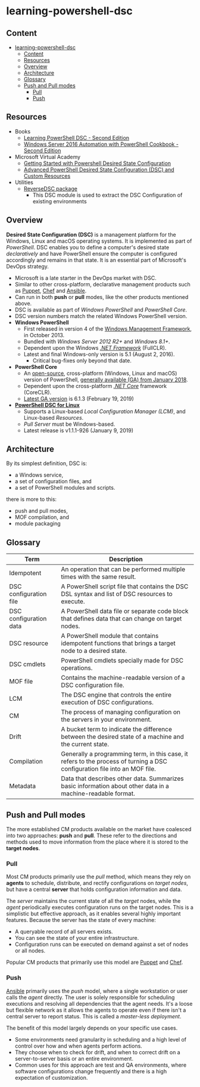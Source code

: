 # learning-powershell-dsc

## Content

- [learning-powershell-dsc](#learning-powershell-dsc)
  - [Content](#content)
  - [Resources](#resources)
  - [Overview](#overview)
  - [Architecture](#architecture)
  - [Glossary](#glossary)
  - [Push and Pull modes](#push-and-pull-modes)
    - [Pull](#pull)
    - [Push](#push)
  
## Resources

- Books
  - [Learning PowerShell DSC - Second Edition][2]
  - [Windows Server 2016 Automation with PowerShell Cookbook - Second Edition][3]
- Microsoft Virtual Academy
  - [Getting Started with Powershell Desired State Configuration][1]
  - [Advanced PowerShell Desired State Configuration (DSC) and Custom Resources][16]
- Utilities
  - [ReverseDSC package][15]
    - This DSC module is used to extract the DSC Configuration of existing environments

## Overview

**Desired State Configuration (DSC)** is a management platform for the Windows, Linux and macOS operating systems.
It is implemented as part of *PowerShell*. DSC enables you to define a computer's desired
state *declaratively* and have PowerShell ensure the computer is configured accordingly and
remains in that state. It is an essential part of Microsoft's DevOps strategy.

- Microsoft is a late starter in the DevOps market with DSC.
- Similar to other cross-platform, declarative management products such as [Puppet][4], [Chef][5] and [Ansible][6].
- Can run in both **push** or **pull** modes, like the other products mentioned above.
- DSC is available as part of *Windows PowerShell* and *PowerShell Core*.
- DSC version numbers match the related Windows PowerShell version.
- **Windows PowerShell**
  - First released in version 4 of the [Windows Management Framework][7], in October 2013.
  - Bundled with *Windows Server 2012 R2+* and *Windows 8.1+*.
  - Dependent upon the Windows [*.NET Framework*][11] (FullCLR).
  - Latest and final Windows-only version is 5.1 (August 2, 2016). 
    - Critical bug-fixes only beyond that date.
- **PowerShell Core** 
  - An [open-source][8], cross-platform (Windows, Linux and macOS) version of PowerShell, [generally available (GA) from January 2018][10].
  - Dependent upon the cross-platform [*.NET Core*][12] framework (CoreCLR).
  - [Latest GA version][13] is 6.1.3 (February 19, 2019)
- [**PowerShell DSC for Linux**][14]
  - Supports a Linux-based *Local Configuration Manager (LCM)*, and Linux-based *Resources*.
  - *Pull Server* must be Windows-based.
  - Latest release is v1.1.1-926 (January 9, 2019)

## Architecture

By its simplest definition, DSC is:
-  a Windows service, 
-  a set of configuration files, and 
-  a set of PowerShell modules and scripts. 

there is more to this: 
- push and pull modes, 
- MOF compilation, and 
- module packaging

## Glossary 

| Term                   | Description                                                                                                                |
| ---------------------- | -------------------------------------------------------------------------------------------------------------------------- |
| Idempotent             | An operation that can be performed multiple times with the same result.                                                    |
| DSC configuration file | A PowerShell script file that contains the DSC DSL syntax and list of DSC resources to execute.                            |
| DSC configuration data | A PowerShell data file or separate code block that defines data that can change on target nodes.                           |
| DSC resource           | A PowerShell module that contains idempotent functions that brings a target node to a desired state.                       |
| DSC cmdlets            | PowerShell cmdlets specially made for DSC operations.                                                                      |
| MOF file               | Contains the machine-readable version of a DSC configuration file.                                                         |
| LCM                    | The DSC engine that controls the entire execution of DSC configurations.                                                   |
| CM                     | The process of managing configuration on the servers in your environment.                                                  |
| Drift                  | A bucket term to indicate the difference between the desired state of a machine and the current state.                     |
| Compilation            | Generally a programming term, in this case, it refers to the process of turning a DSC configuration file into an MOF file. |
| Metadata               | Data that describes other data. Summarizes basic information about other data in a machine-readable format.                |

## Push and Pull modes

The more established CM products available on the market have coalesced into two approaches: **push** and **pull**. These refer to the directions and methods used to move information from the place where it is stored to the **target nodes**.

### Pull

Most CM products primarily use the *pull* method, which means they rely on **agents** to schedule, distribute, and rectify configurations on *target nodes*,  but have a central **server** that holds configuration information and data. 

The *server* maintains the current state of all the *target* nodes, while the *agent* periodically executes configuration runs on the target nodes. This is a simplistic but effective approach, as it enables several highly important features. Because the server has the state of every machine:
- A queryable record of all servers exists.
- You can see the state of your entire infrastructure.
- Configuration runs can be executed on demand against a set of nodes or all nodes.

Popular CM products that primarily use this model are [Puppet][4] and [Chef][5].

### Push

[Ansible][6] primarily uses the *push* model, where a single workstation or user calls the *agent* directly. The user is solely responsible for scheduling executions and resolving all dependencies that the agent needs. It's a loose but flexible network as it allows the agents to operate even if there isn't a central server to report status. This is called a *master-less deployment*. 

The benefit of this model largely depends on your specific use cases. 
- Some environments need granularity in scheduling and a high level of control over how and when agents perform actions. 
- They choose when to check for drift, and when to correct drift on a server-to-server basis or an entire environment.
- Common uses for this approach are test and QA environments, where software configurations change frequently and there is a high expectation of customization.
  
[1]: https://mva.microsoft.com/en-US/training-courses/getting-started-with-powershell-desired-state-configuration-dsc-8672?l=ZwHuclG1_2504984382
[2]: https://www.packtpub.com/networking-and-servers/learning-powershell-dsc-second-edition
[3]: https://www.packtpub.com/networking-and-servers/windows-server-2016-automation-powershell-cookbook-second-edition
[4]: https://puppet.com/
[5]: https://www.chef.io/chef/
[6]: https://www.ansible.com/
[7]: https://docs.microsoft.com/en-us/powershell/wmf/overview
[8]: https://github.com/powershell/powershell
[10]: https://devblogs.microsoft.com/powershell/powershell-core-6-0-generally-available-ga-and-supported/
[11]: https://en.wikipedia.org/wiki/.NET_Framework
[12]: https://en.wikipedia.org/wiki/.NET_Core
[13]: https://github.com/PowerShell/PowerShell/releases
[14]: https://github.com/Microsoft/PowerShell-DSC-for-Linux/releases
[15]: https://www.powershellgallery.com/packages/ReverseDSC/
[16]: https://mva.microsoft.com/en-US/training-courses/advanced-powershell-desired-state-configuration-dsc-and-custom-resources-8702?l=3DnsS2H1_1504984382

